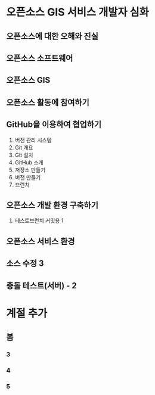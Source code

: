 # 오픈소스 GIS 서비스 개발자 심화

## 오픈소스에 대한 오해와 진실

## 오픈소스 소프트웨어

## 오픈소스 GIS

## 오픈소스 활동에 참여하기

## GitHub을 이용하여 협업하기
1. 버전 관리 시스템
2. Git 개요
3. Git 설치
4. GitHub 소개
5. 저장소 만들기
6. 버전 만들기
7. 브런치

## 오픈소스 개발 환경 구축하기
1. 테스트브런치 커밋용 1

## 오픈소스 서비스 환경 

## 소스 수정 3

## 충돌 테스트(서버) - 2

# 계절 추가
## 봄
### 3
### 4
### 5

